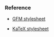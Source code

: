 ### Reference

- [GFM stylesheet](https://cdnjs.com/libraries/github-markdown-css)

- [KaTeX stylesheet](https://cdn.jsdelivr.net/npm/katex@0.16.8/dist/katex.css)
